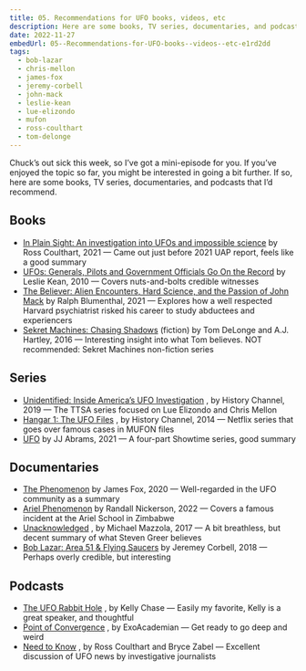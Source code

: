 ```yaml
---
title: 05. Recommendations for UFO books, videos, etc
description: Here are some books, TV series, documentaries, and podcasts that I vd recommend.
date: 2022-11-27
embedUrl: 05--Recommendations-for-UFO-books--videos--etc-e1rd2dd
tags:
  - bob-lazar
  - chris-mellon
  - james-fox
  - jeremy-corbell
  - john-mack
  - leslie-kean
  - lue-elizondo
  - mufon
  - ross-coulthart
  - tom-delonge
---
```


Chuck’s out sick this week, so I’ve got a mini-episode for you. If you’ve enjoyed the topic so far, you might be interested in going a bit further. If so, here are some books, TV series, documentaries, and podcasts that I’d recommend.

## Books

- [⁠In Plain Sight: An investigation into UFOs and impossible science⁠](https://www.goodreads.com/book/show/57734614-in-plain-sight) by Ross Coulthart, 2021 — Came out just before 2021 UAP report, feels like a good summary
- [⁠UFOs: Generals, Pilots and Government Officials Go On the Record⁠](https://www.goodreads.com/book/show/8900669-ufos) by Leslie Kean, 2010 — Covers nuts-and-bolts credible witnesses
- [⁠The Believer: Alien Encounters, Hard Science, and the Passion of John Mack⁠](https://www.goodreads.com/book/show/57195658-the-believer) by Ralph Blumenthal, 2021 — Explores how a well respected Harvard psychiatrist risked his career to study abductees and experiencers
- [⁠Sekret Machines: Chasing Shadows⁠](https://www.goodreads.com/book/show/29011493-chasing-shadows) (fiction) by Tom DeLonge and A.J. Hartley, 2016 — Interesting insight into what Tom believes. NOT recommended: Sekret Machines non-fiction series

## Series

- [⁠Unidentified: Inside America’s UFO Investigation⁠](https://www.imdb.com/title/tt10016814/) , by History Channel, 2019 — The TTSA series focused on Lue Elizondo and Chris Mellon
- [⁠Hangar 1: The UFO Files⁠](https://www.imdb.com/title/tt3552688/) , by History Channel, 2014 — Netflix series that goes over famous cases in MUFON files
- [⁠UFO⁠](https://www.imdb.com/title/tt14866442/) by JJ Abrams, 2021 — A four-part Showtime series, good summary

## Documentaries

- [⁠The Phenomenon⁠](https://www.imdb.com/title/tt13095604/) by James Fox, 2020 — Well-regarded in the UFO community as a summary
- [⁠Ariel Phenomenon⁠](https://www.imdb.com/title/tt20216382/) by Randall Nickerson, 2022 — Covers a famous incident at the Ariel School in Zimbabwe
- [⁠Unacknowledged⁠](https://www.imdb.com/title/tt6400614/) , by Michael Mazzola, 2017 — A bit breathless, but decent summary of what Steven Greer believes
- [⁠Bob Lazar: Area 51 & Flying Saucers⁠](https://www.imdb.com/title/tt9107368/) by Jeremey Corbell, 2018 — Perhaps overly credible, but interesting

## Podcasts

- [⁠The UFO Rabbit Hole⁠](https://uforabbithole.com/) , by Kelly Chase — Easily my favorite, Kelly is a great speaker, and thoughtful
- [⁠Point of Convergence⁠](https://www.pointofconvergence.net/) , by ExoAcademian — Get ready to go deep and weird
- [⁠Need to Know⁠](https://needtoknow.today/) , by Ross Coulthart and Bryce Zabel — Excellent discussion of UFO news by investigative journalists
